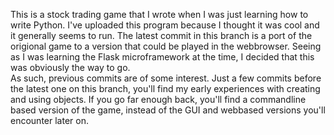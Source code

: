This is a stock trading game that I wrote when I was just learning how to write Python. I've uploaded this program because I thought it was cool and it generally seems to run. The latest commit in this branch is a port of the origional game to a version that could be played in the webbrowser. Seeing as I was learning the Flask microframework at the time, I decided that this was obviously the way to go.  
As such, previous commits are of some interest. Just a few commits before the latest one on this branch, you'll find my early experiences with creating and using objects. If you go far enough back, you'll find a commandline based version of the game, instead of the GUI and webbased versions you'll encounter later on. 
